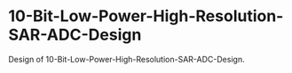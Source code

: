 # 10-Bit-Low-Power-High-Resolution-SAR-ADC-Design
Design of 10-Bit-Low-Power-High-Resolution-SAR-ADC-Design.
